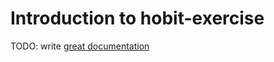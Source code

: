 # Introduction to hobit-exercise

TODO: write [great documentation](http://jacobian.org/writing/what-to-write/)

